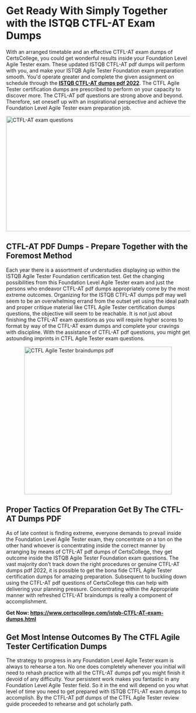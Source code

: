 <h1><strong>Get Ready With Simply Together with the ISTQB CTFL-AT Exam Dumps&nbsp;</strong></h1>
<p><span style="font-weight: 400;">With an arranged timetable and an effective  CTFL-AT exam dumps of CertsCollege, you could get wonderful results inside your Foundation Level Agile Tester exam. These updated ISTQB CTFL-AT pdf dumps will perform with you, and make your ISTQB Agile Tester Foundation exam preparation smooth. You'd operate greater and complete the given assignment on schedule through the <strong><a href="https://www.certscollege.com/istqb-CTFL-AT-exam-dumps.html">ISTQB CTFL-AT dumps pdf 2022</a></strong>. The CTFL Agile Tester certification dumps are prescribed to perform on your capacity to discover more. The  CTFL-AT pdf questions are strong above and beyond. Therefore, set oneself up with an inspirational perspective and achieve the Foundation Level Agile Tester exam preparation job.&nbsp;</span></p>
<p><span style="font-weight: 400;"><img style="display: block; margin-left: auto; margin-right: auto;" src="https://i.ibb.co/CPDK3ps/Yellow-and-Blue-Initiative-Blog-Banner.png" alt="CTFL-AT exam questions" width="559" height="315" /></span></p>
<h2><strong>CTFL-AT PDF Dumps - Prepare Together with the Foremost Method</strong></h2>
<p><span style="font-weight: 400;">Each year there is a assortment of understudies displaying up within the ISTQB Agile Tester Foundation certification test. Get the changing possibilities from this Foundation Level Agile Tester exam and just the persons who endeavor CTFL-AT pdf dumps appropriately come by the most extreme outcomes. Organizing for the ISTQB CTFL-AT dumps pdf may well seem to be an overwhelming errand from the outset yet using the ideal path and proper critique material like CTFL Agile Tester certification dumps questions, the objective will seem to be reachable. It is not just about finishing the CTFL-AT exam questions as you will require higher scores to format by way of the CTFL-AT exam dumps and complete your cravings with discipline. With the assistance of CTFL-AT pdf questions, you might get astounding imprints in CTFL Agile Tester exam questions.</span></p>
<p><span style="font-weight: 400;"><a href="https://tinyurl.com/yysf9t5y"><img style="display: block; margin-left: auto; margin-right: auto;" src="https://i.ibb.co/9tMrhdY/Teacher-Appreciation-Invitation.png" alt="CTFL Agile Tester braindumps pdf " width="404" height="404" /></a></span></p>
<h2><strong>Proper Tactics Of Preparation Get By The CTFL-AT Dumps PDF</strong></h2>
<p><span style="font-weight: 400;">As of late contest is finding extreme, everyone demands to prevail inside the Foundation Level Agile Tester exam, they concentrate on a ton on the other hand whoever is concentrating inside the correct manner by arranging by means of CTFL-AT pdf dumps of CertsCollege, they get outcome inside the ISTQB Agile Tester Foundation exam questions. The vast majority don't track down the right procedures or genuine CTFL-AT dumps pdf 2022, it is possible to get the bona fide CTFL Agile Tester certification dumps for amazing preparation. Subsequent to buckling down using the  CTFL-AT pdf questions of CertsCollege this can help with delivering your planning pressure. Concentrating within the Appropriate manner with refreshed CTFL-AT braindumps is really a component of accomplishment.</span></p>
<p><span style="font-weight: 400;"><strong>Get Now: <a href="https://www.certscollege.com/istqb-CTFL-AT-exam-dumps.html">https://www.certscollege.com/istqb-CTFL-AT-exam-dumps.html</a></strong></span></p>
<h2><strong>Get Most Intense Outcomes By The CTFL Agile Tester Certification Dumps</strong></h2>
<p><span style="font-weight: 400;">The strategy to progress in any Foundation Level Agile Tester exam is always to rehearse a ton. No one does completely whenever you initial will need to rehash practice with all the CTFL-AT dumps pdf you might finish it devoid of any difficulty. Your persistent work makes you fantastic in any Foundation Level Agile Tester field. So it in the end will depend on you what level of time you need to get prepared with ISTQB CTFL-AT exam dumps to accomplish. By the CTFL-AT pdf dumps of the CTFL Agile Tester review guide proceeded to rehearse and got scholarly path.</span></p>
